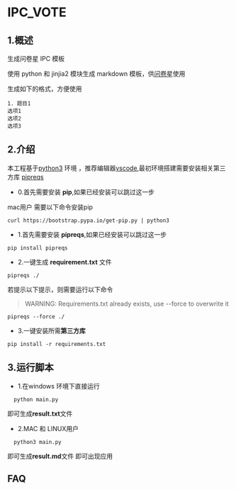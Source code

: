 # IPC_VOTE

## 1.概述
生成问卷星 IPC 模板

使用 python 和 jinjia2 模块生成 markdown 模板，供[问卷星](https://www.wjx.cn/jq/50907196.aspx)使用

生成如下的格式，方便使用

```
1. 题目1
选项1
选项2
选项3
```

## 2.介绍
本工程基于[python3](https://www.python.org/) 环境 ，推荐编辑器[vscode](https://code.visualstudio.com/),最初环境搭建需要安装相关第三方库 [pipreqs](https://pypi.org/project/pipreqs/0.4.6/)

- 0.首先需要安装 **pip**,如果已经安装可以跳过这一步

mac用户 需要以下命令安装pip

```
curl https://bootstrap.pypa.io/get-pip.py | python3
```

- 1.首先需要安装 **pipreqs**,如果已经安装可以跳过这一步

```
pip install pipreqs
```

- 2.一键生成 **requirement.txt** 文件

```
pipreqs ./
```

若提示以下提示，则需要运行以下命令

> WARNING: Requirements.txt already exists, use --force to overwrite it

```
pipreqs --force ./
```

- 3.一键安装所需**第三方库**
```
pip install -r requirements.txt
```

## 3.运行脚本

- 1.在windows 环境下直接运行 
  
```
  python main.py 
```
即可生成**result.txt**文件

- 2.MAC 和 LINUX用户
  
```
  python3 main.py 
```
即可生成**result.md**文件
即可出现应用

## FAQ


